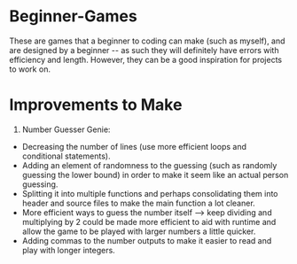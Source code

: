# Beginner-Games
These are games that a beginner to coding can make (such as myself), and are designed by a beginner -- as such they will definitely have errors with efficiency and length. However, they can be a good inspiration for projects to work on.

# Improvements to Make
1. Number Guesser Genie:
  - Decreasing the number of lines (use more efficient loops and conditional statements).
  - Adding an element of randomness to the guessing (such as randomly guessing the lower bound) in order to make it seem like     an actual person guessing. 
  - Splitting it into multiple functions and perhaps consolidating them into header and source files to make the main function     a lot cleaner.
  - More efficient ways to guess the number itself --> keep dividing and multiplying by 2 could be made more efficient to aid     with runtime and allow the game to be played with larger numbers a little quicker.
  - Adding commas to the number outputs to make it easier to read and play with longer integers.
  
